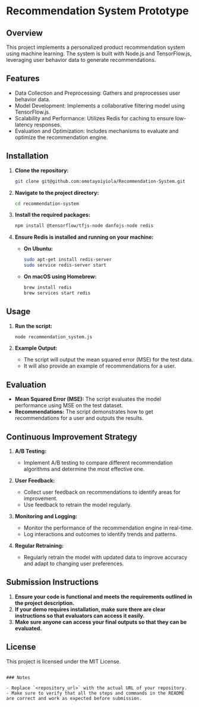 # Recommendation System Prototype

## Overview

This project implements a personalized product recommendation system using machine learning. The system is built with Node.js and TensorFlow.js, leveraging user behavior data to generate recommendations.

## Features

- Data Collection and Preprocessing: Gathers and preprocesses user behavior data.
- Model Development: Implements a collaborative filtering model using TensorFlow.js.
- Scalability and Performance: Utilizes Redis for caching to ensure low-latency responses.
- Evaluation and Optimization: Includes mechanisms to evaluate and optimize the recommendation engine.

## Installation

1. **Clone the repository:**

   ```bash
   git clone git@github.com:omotayoiyiola/Recommendation-System.git
   ```

2. **Navigate to the project directory:**

   ```bash
   cd recommendation-system
   ```

3. **Install the required packages:**

   ```bash
   npm install @tensorflow/tfjs-node danfojs-node redis
   ```

4. **Ensure Redis is installed and running on your machine:**

   - **On Ubuntu:**

     ```bash
     sudo apt-get install redis-server
     sudo service redis-server start
     ```

   - **On macOS using Homebrew:**

     ```bash
     brew install redis
     brew services start redis
     ```

## Usage

1. **Run the script:**

   ```bash
   node recommendation_system.js
   ```

2. **Example Output:**

   - The script will output the mean squared error (MSE) for the test data.
   - It will also provide an example of recommendations for a user.

## Evaluation

- **Mean Squared Error (MSE):** The script evaluates the model performance using MSE on the test dataset.
- **Recommendations:** The script demonstrates how to get recommendations for a user and outputs the results.

## Continuous Improvement Strategy

1. **A/B Testing:**
   - Implement A/B testing to compare different recommendation algorithms and determine the most effective one.

2. **User Feedback:**
   - Collect user feedback on recommendations to identify areas for improvement.
   - Use feedback to retrain the model regularly.

3. **Monitoring and Logging:**
   - Monitor the performance of the recommendation engine in real-time.
   - Log interactions and outcomes to identify trends and patterns.

4. **Regular Retraining:**
   - Regularly retrain the model with updated data to improve accuracy and adapt to changing user preferences.

## Submission Instructions

1. **Ensure your code is functional and meets the requirements outlined in the project description.**
2. **If your demo requires installation, make sure there are clear instructions so that evaluators can access it easily.**
3. **Make sure anyone can access your final outputs so that they can be evaluated.**

## License

This project is licensed under the MIT License.
```

### Notes

- Replace `<repository_url>` with the actual URL of your repository.
- Make sure to verify that all the steps and commands in the README are correct and work as expected before submission.
